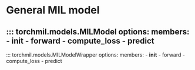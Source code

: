 # General MIL model

::: torchmil.models.MILModel
    options:
        members:
            - __init__
            - forward
            - compute_loss
            - predict
------------
::: torchmil.models.MILModelWrapper
    options:
        members:
            - __init__
            - forward
            - compute_loss
            - predict